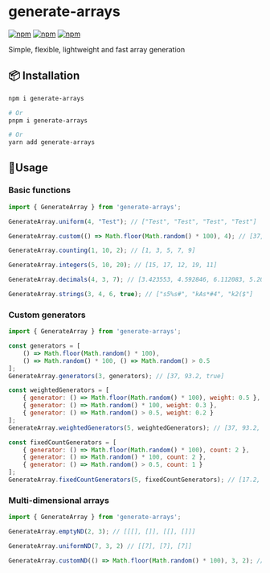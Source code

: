 # generate-arrays

[![npm](https://img.shields.io/npm/v/generate-arrays)](https://www.npmjs.com/package/generate-arrays)
[![npm](https://img.shields.io/npm/dt/generate-arrays)](https://www.npmjs.com/package/generate-arrays)
[![npm](https://img.shields.io/npm/l/generate-arrays)](https://www.npmjs.com/package/generate-arrays)

Simple, flexible, lightweight and fast array generation

## 📦 Installation

```bash
npm i generate-arrays

# Or
pnpm i generate-arrays

# Or
yarn add generate-arrays
```

## 📘Usage

### Basic functions

```js
import { GenerateArray } from 'generate-arrays';

GenerateArray.uniform(4, "Test"); // ["Test", "Test", "Test", "Test"]

GenerateArray.custom(() => Math.floor(Math.random() * 100), 4); // [37, 1, 93, 56]

GenerateArray.counting(1, 10, 2); // [1, 3, 5, 7, 9]

GenerateArray.integers(5, 10, 20); // [15, 17, 12, 19, 11]

GenerateArray.decimals(4, 3, 7); // [3.423553, 4.592846, 6.112083, 5.201873]

GenerateArray.strings(3, 4, 6, true); // ["s5%s#", "kAs*#4", "k2($"]
```

### Custom generators

```js
import { GenerateArray } from 'generate-arrays';

const generators = [
    () => Math.floor(Math.random() * 100),
    () => Math.random() * 100, () => Math.random() > 0.5
];
GenerateArray.generators(3, generators); // [37, 93.2, true]

const weightedGenerators = [
    { generator: () => Math.floor(Math.random() * 100), weight: 0.5 },
    { generator: () => Math.random() * 100, weight: 0.3 },
    { generator: () => Math.random() > 0.5, weight: 0.2 }
];
GenerateArray.weightedGenerators(5, weightedGenerators); // [37, 93.2, true, 37, 93.2]

const fixedCountGenerators = [
    { generator: () => Math.floor(Math.random() * 100), count: 2 },
    { generator: () => Math.random() * 100, count: 2 },
    { generator: () => Math.random() > 0.5, count: 1 }
];
GenerateArray.fixedCountGenerators(5, fixedCountGenerators); // [17.2, false, 92, 28, 67.3]
```

### Multi-dimensional arrays

```js
import { GenerateArray } from 'generate-arrays';

GenerateArray.emptyND(2, 3); // [[[], []], [[], []]]

GenerateArray.uniformND(7, 3, 2) // [[7], [7], [7]]

GenerateArray.customND(() => Math.floor(Math.random() * 100), 3, 2); // [[37], [93], [12]]
```
